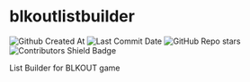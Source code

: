 # blkoutlistbuilder

![Github Created At](https://img.shields.io/github/created-at/roughk/blkoutlistbuilder?logo=github&style=for-the-badge)
![Last Commit Date](https://img.shields.io/github/last-commit/roughk/blkoutlistbuilder?logo=github&style=for-the-badge)
![GitHub Repo stars](https://img.shields.io/github/stars/roughk/blkoutlistbuilder?logo=github&style=for-the-badge)
![Contributors Shield Badge](https://img.shields.io/github/contributors-anon/roughk/blkoutlistbuilder?logo=github&style=for-the-badge)

List Builder for BLKOUT game

